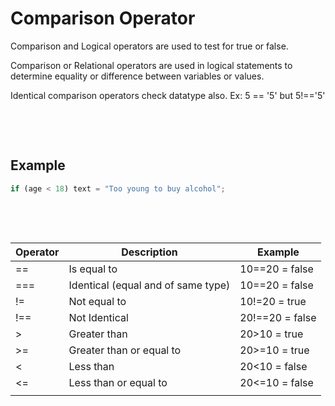 # Comparison Operator

Comparison and Logical operators are used to test for true or false.

Comparison or Relational operators are used in logical statements to determine equality or difference between variables or values.

Identical comparison operators check datatype also. Ex: 5 == '5' but 5!=='5'

&nbsp;

&nbsp;

## Example

```js
if (age < 18) text = "Too young to buy alcohol";
```

&nbsp;

&nbsp;

| Operator | Description                        | Example         |
| -------- | ---------------------------------- | --------------- |
| ==       | Is equal to                        | 10==20 = false  |
| ===      | Identical (equal and of same type) | 10==20 = false  |
| !=       | Not equal to                       | 10!=20 = true   |
| !==      | Not Identical                      | 20!==20 = false |
| >        | Greater than                       | 20>10 = true    |
| >=       | Greater than or equal to           | 20>=10 = true   |
| <        | Less than                          | 20<10 = false   |
| <=       | Less than or equal to              | 20<=10 = false  |
|          |                                    |                 |
